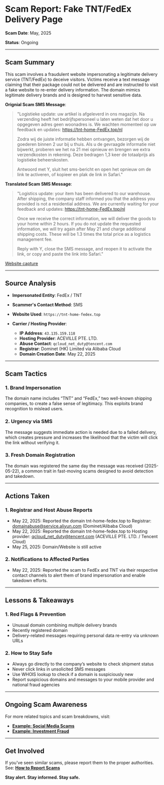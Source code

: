 # Scam Report: **Fake TNT/FedEx Delivery Page**

**Scam Date**: May, 2025

**Status**: Ongoing

---

## Scam Summary

This scam involves a fraudulent website impersonating a legitimate delivery service (TNT/FedEx) to deceive visitors. Victims receive a text message claiming that their package could not be delivered and are instructed to visit a fake website to re-enter delivery information. The domain mimics legitimate delivery brands and is designed to harvest sensitive data.

**Orignial Scam SMS Message**:
> "Logistieke update: uw artikel is afgeleverd in ons magazijn. Na verzending heeft het bedrijfspersoneel u laten weten dat het door u opgegeven adres geen woonadres is. We wachten momenteel op uw feedback en updates:
> https://tnt-home-FedEx.top/nl
>
> Zodra wij de juiste informatie hebben ontvangen, bezorgen wij de goederen binnen 2 uur bij u thuis. Als u de gevraagde informatie niet bijwerkt, proberen we het na 21 mei opnieuw en brengen we extra verzendkosten in rekening. Deze bedragen 1,3 keer de totaalprijs als logistieke beheerskosten.
>
> Antwoord met Y, sluit het sms-bericht en open het opnieuw om de link te activeren, of kopieer en plak de link in Safari."


**Translated Scam SMS Message**:
> "Logistics update: your item has been delivered to our warehouse. After shipping, the company staff informed you that the address you provided is not a residential address. We are currently waiting for your feedback and updates:
> https://tnt-home-FedEx.top/nl
>
> Once we receive the correct information, we will deliver the goods to your home within 2 hours. If you do not update the requested information, we will try again after May 21 and charge additional shipping costs. These will be 1.3 times the total price as a logistics management fee.
>
> Reply with Y, close the SMS message, and reopen it to activate the link, or copy and paste the link into Safari."

[Website capture](https://github.com/ScamSleuth/ScamSleuth-Resource-Center/blob/main/tnt-home-FedEx.top/website/Capture.jpeg)

---

## Source Analysis

* **Impersonated Entity**: FedEx / TNT
* **Scammer's Contact Method**: SMS
* **Website Used**: `https://tnt-home-fedex.top`
* **Carrier / Hosting Provider**:

  * **IP Address**: `43.135.159.118`
  * **Hosting Provider**: ACEVILLE PTE. LTD.
  * **Abuse Contact**: `qcloud_net_duty@tencent.com`
  * **Registrar**: Dominet (HK) Limited via Alibaba Cloud
  * **Domain Creation Date**: May 22, 2025

---

## Scam Tactics

### 1. **Brand Impersonation**

The domain name includes “TNT” and “FedEx,” two well-known shipping companies, to create a false sense of legitimacy. This exploits brand recognition to mislead users.

### 2. **Urgency via SMS**

The message suggests immediate action is needed due to a failed delivery, which creates pressure and increases the likelihood that the victim will click the link without verifying it.

### 3. **Fresh Domain Registration**

The domain was registered the same day the message was received (2025-05-22), a common trait in fast-moving scams designed to avoid detection and takedown.

---

## Actions Taken


### 1. Registrar and Host Abuse Reports
* May 22, 2025: Reported the domain tnt-home-fedex.top to Registrar: domainabuse@service.aliyun.com (Dominet/Alibaba Cloud)
* May 22, 2025: Reported the domain tnt-home-fedex.top to Hosting provider: qcloud_net_duty@tencent.com (ACEVILLE PTE. LTD. / Tencent Cloud)
* May 25, 2025: Domain/Website is still active

### 2. Notifications to Affected Parties

* May 22, 2025: Reported the scam to FedEx and TNT via their respective contact channels to alert them of brand impersonation and enable takedown efforts.

---

## Lessons & Takeaways

### 1. Red Flags & Prevention

* Unusual domain combining multiple delivery brands
* Recently registered domain
* Delivery-related messages requiring personal data re-entry via unknown URLs

### 2. How to Stay Safe

* Always go directly to the company’s website to check shipment status
* Never click links in unsolicited SMS messages
* Use WHOIS lookup to check if a domain is suspiciously new
* Report suspicious domains and messages to your mobile provider and national fraud agencies

---

## Ongoing Scam Awareness

For more related topics and scam breakdowns, visit:

* [**Example: Social Media Scams**](../General/SocialMediaScam.md)
* [**Example: Investment Fraud**](../General/InvestmentFraud.md)

---

## Get Involved

If you've seen similar scams, please report them to the proper authorities.
See: [**How to Report Scams**](../General/GetInvolved.md)

**Stay alert. Stay informed. Stay safe.**

